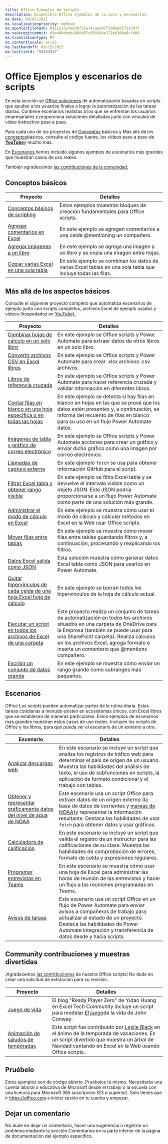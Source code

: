 ```yaml
---
title: Office Ejemplos de scripts
description: Disponible Office ejemplos de scripts y escenarios.
ms.date: 09/03/2021
ms.localizationpriority: medium
ms.openlocfilehash: 0d11e15a7e839f33a74ca8ad7f1d09dd7711347c
ms.sourcegitcommit: d3ed4bdeeba805d97c930394e172e8306a0cf484
ms.translationtype: MT
ms.contentlocale: es-ES
ms.lasthandoff: 09/15/2021
ms.locfileid: "59334937"
---
```

# <a name="office-scripts-samples-and-scenarios"></a>Office Ejemplos y escenarios de scripts

En esta sección se [Office soluciones](../../overview/excel.md) de automatización basadas en scripts que ayudan a los usuarios finales a lograr la automatización de las tareas diarias. Contiene escenarios realistas a los que se enfrentan los usuarios empresariales y proporciona soluciones detalladas junto con vínculos de vídeo instructivo paso a paso.

Para cada uno de los proyectos de [Conceptos](#basics) básicos y Más allá de los [conceptos](#beyond-the-basics)básicos, consulte el código fuente, los vídeos paso a paso de [**YouTube**](https://www.youtube.com/playlist?list=PLr3zVPZrMOUMl88fs8uc2GGAePRnNe6m0)y mucho más.

En [Escenarios,](#scenarios)hemos incluido algunos ejemplos de escenarios más grandes que muestran casos de uso reales.

También agradecemos [las contribuciones de la comunidad.](#community-contributions-and-fun-samples)

## <a name="basics"></a>Conceptos básicos

| Proyecto | Detalles |
|---------|---------|
| [Conceptos básicos de scripting](../excel-samples.md) | Estos ejemplos muestran bloques de creación fundamentales para Office scripts. |
| [Agregar comentarios en Excel](add-excel-comments.md) | En este ejemplo se agregan comentarios a una celda @mentioning un compañero. |
| [Agregar imágenes a un libro](add-image-to-workbook.md) | En este ejemplo se agrega una imagen a un libro y se copia una imagen entre hojas.|
| [Copiar varias Excel en una sola tabla](copy-tables-combine.md) | En este ejemplo se combinan los datos de varias Excel tablas en una sola tabla que incluye todas las filas. |

## <a name="beyond-the-basics"></a>Más allá de los aspectos básicos

Consulte el siguiente proyecto completo que automatiza escenarios de ejemplo junto con scripts completos, archivos Excel de ejemplo usados y vídeos (hospedados en [YouTube).](https://www.youtube.com/playlist?list=PLr3zVPZrMOUMl88fs8uc2GGAePRnNe6m0)

| Proyecto | Detalles |
|---------|---------|
| [Combinar hojas de cálculo en un solo libro](combine-worksheets-into-single-workbook.md) | En este ejemplo se Office scripts y Power Automate para extraer datos de otros libros en un solo libro. |
| [Convertir archivos CSV en Excel libros](convert-csv.md) | En este ejemplo se Office scripts y Power Automate para crear .xlsx archivos .csv archivos. |
| [Libros de referencia cruzada](excel-cross-reference.md) | En este ejemplo se Office scripts y Power Automate para hacer referencia cruzada y validar información en diferentes libros. |
| [Contar filas en blanco en una hoja específica o en todas las hojas](count-blank-rows.md) | En este ejemplo se detecta si hay filas en blanco en hojas en las que se prevé que los datos estén presentes y, a continuación, se informa del recuento de filas en blanco para su uso en un flujo Power Automate datos. |
| [Imágenes de tabla y gráfico de correo electrónico](email-images-chart-table.md) | En este ejemplo se Office scripts y Power Automate acciones para crear un gráfico y enviar dicho gráfico como una imagen por correo electrónico. |
| [Llamadas de captura externa](external-fetch-calls.md) | En este ejemplo `fetch` se usa para obtener información GitHub para el script. |
| [Filtrar Excel tabla y obtener rango visible](filter-table-get-visible-range.md) | En este ejemplo se filtra Excel tabla y se devuelve el intervalo visible como un objeto JSON. Este JSON podría proporcionarse a un flujo Power Automate como parte de una solución más grande. |
| [Administrar el modo de cálculo en Excel](excel-calculation.md) | En este ejemplo se muestra cómo usar el modo de cálculo y calcular métodos en Excel en la Web usar Office scripts. |
| [Mover filas entre tablas](move-rows-across-tables.md) | En este ejemplo se muestra cómo mover filas entre tablas guardando filtros y, a continuación, procesando y reaplicando los filtros. |
| [Datos Excel salida como JSON](get-table-data.md) | Esta solución muestra cómo generar datos Excel tabla como JSON para usarlos en Power Automate. |
| [Quitar hipervínculos de cada celda de una hoja Excel hoja de cálculo](remove-hyperlinks-from-cells.md) | En este ejemplo se borran todos los hipervínculos de la hoja de cálculo actual. |
| [Ejecutar un script en todos los archivos de Excel de una carpeta](automate-tasks-on-all-excel-files-in-folder.md) | Este proyecto realiza un conjunto de tareas de automatización en todos los archivos situados en una carpeta de OneDrive para la Empresa (también se puede usar para una SharePoint carpeta). Realiza cálculos en los archivos Excel, agrega formato e inserta un comentario que @mentions compañero. |
| [Escribir un conjunto de datos grande](write-large-dataset.md) | En este ejemplo se muestra cómo enviar un rango grande como subranges más pequeños. |

## <a name="scenarios"></a>Escenarios

Office Los scripts pueden automatizar partes de la rutina diaria. Estas tareas cotidianas a menudo existen en ecosistemas únicos, con Excel libros que se establecen de maneras particulares. Estos ejemplos de escenarios más grandes muestran estos casos de uso reales. Incluyen los scripts de Office y los libros, para que pueda ver el escenario de un extremo a otro.

| Escenario | Detalles |
|---------|---------|
| [Analizar descargas web](../scenarios/analyze-web-downloads.md) | En este escenario se incluye un script que analiza los registros de tráfico web para determinar el país de origen de un usuario. Muestra las habilidades del análisis de texto, el uso de subfunciones en scripts, la aplicación de formato condicional y el trabajo con tablas. |
| [Obtener y representar gráficamente datos del nivel de agua de NOAA](../scenarios/noaa-data-fetch.md) | Este escenario usa un script Office para extraer datos de un origen externo (la base de datos de corrientes y [mareas de NOAA)](https://tidesandcurrents.noaa.gov/)y representar la información resultante. Destaca las habilidades de usar `fetch` para obtener datos y usar gráficos. |
| [Calculadora de calificación](../scenarios/grade-calculator.md) | En este escenario se incluye un script que valida el registro de un instructor para las calificaciones de su clase. Muestra las habilidades de comprobación de errores, formato de celda y expresiones regulares. |
| [Programar entrevistas en Teams](../scenarios/schedule-interviews-in-teams.md) | En este escenario se muestra cómo usar una hoja de Excel para administrar las horas de reunión de las entrevistas y hacer un flujo a las reuniones programadas en Teams. |
| [Avisos de tareas](../scenarios/task-reminders.md) | Este escenario usa un script Office en un flujo de Power Automate para enviar avisos a compañeros de trabajo para actualizar el estado de un proyecto. Destaca las habilidades de Power Automate integración y transferencia de datos desde y hacia scripts. |

## <a name="community-contributions-and-fun-samples"></a>Community contribuciones y muestras divertidas

¡Agradecemos [las contribuciones](https://github.com/OfficeDev/office-scripts-docs/blob/master/Contributing.md) de nuestra Office scripts! No dude en crear una solicitud de extracción para su revisión.

| Proyecto | Detalles |
|---------|---------|
| [Juego de vida](https://techcommunity.microsoft.com/t5/excel-blog/ready-player-zero/ba-p/2246208) | El blog "Ready Player Zero" de Yutao Huang en Excel Tech Community incluye un script para modelar [*El juego*](https://en.wikipedia.org/wiki/Conway%27s_Game_of_Life)de la vida de John Conway. |
| [Animación de saludos de temporadas](community-seasons-greetings.md) | Este script fue contribuido por [Leslie Black](https://www.linkedin.com/in/lesblackconsultant/) en el ánimo de la temporada de vacaciones. Es un script divertido que muestra un árbol de Navidad cantando en Excel en la Web usando Office scripts. |

## <a name="try-it-out"></a>Pruébelo

Estos ejemplos son de código abierto. Pruébalos tú mismo. Necesitarás una cuenta laboral o educativa de Microsoft desde el trabajo o la escuela con una licencia para Microsoft 365 suscripción (E3 o superior). Solo tienes que ir https://office.com a iniciar sesión en tu cuenta y empezar.

## <a name="leave-a-comment"></a>Dejar un comentario

No dude en dejar un comentario, hacer una sugerencia  o registrar un problema mediante la sección Comentarios en la parte inferior de la página de documentación del ejemplo específico.
